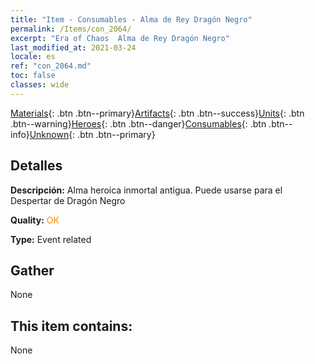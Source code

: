 ```yaml
---
title: "Item - Consumables - Alma de Rey Dragón Negro"
permalink: /Items/con_2064/
excerpt: "Era of Chaos  Alma de Rey Dragón Negro"
last_modified_at: 2021-03-24
locale: es
ref: "con_2064.md"
toc: false
classes: wide
---
```

 [Materials](/es/Items/){: .btn .btn--primary}[Artifacts](/es/Items/Artifacts/){: .btn .btn--success}[Units](/es/Items/Units/){: .btn .btn--warning}[Heroes](/es/Items/Heroes/){: .btn .btn--danger}[Consumables](/es/Items/Consumables/){: .btn .btn--info}[Unknown](/es/Items/Unknown/){: .btn .btn--primary}

## Detalles
 **Descripción:** Alma heroica inmortal antigua. Puede usarse para el Despertar de Dragón Negro

 **Quality:** <span style="color: #FF8C00">OK</span>

 **Type:** Event related

## Gather

  None

## This item contains:

  None

